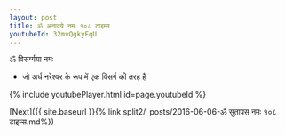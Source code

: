 ```yaml
---
layout: post
title: ॐ अनादये नमः १०८ टाइम्स
youtubeId: 32mvQgkyFqU
---
```

 
 
 ॐ विसर्ग्गया नमः  
 
 -  जो अर्ध नरेश्वर के रूप में एक विसर्ग की तरह है 
 
  
 
  
 
 
 
 
 
 


{% include youtubePlayer.html id=page.youtubeId %}
 
[Next]({{ site.baseurl }}{% link  split2/_posts/2016-06-06-ॐ सुतापस नमः १०८ टाइम्स.md%})
 
